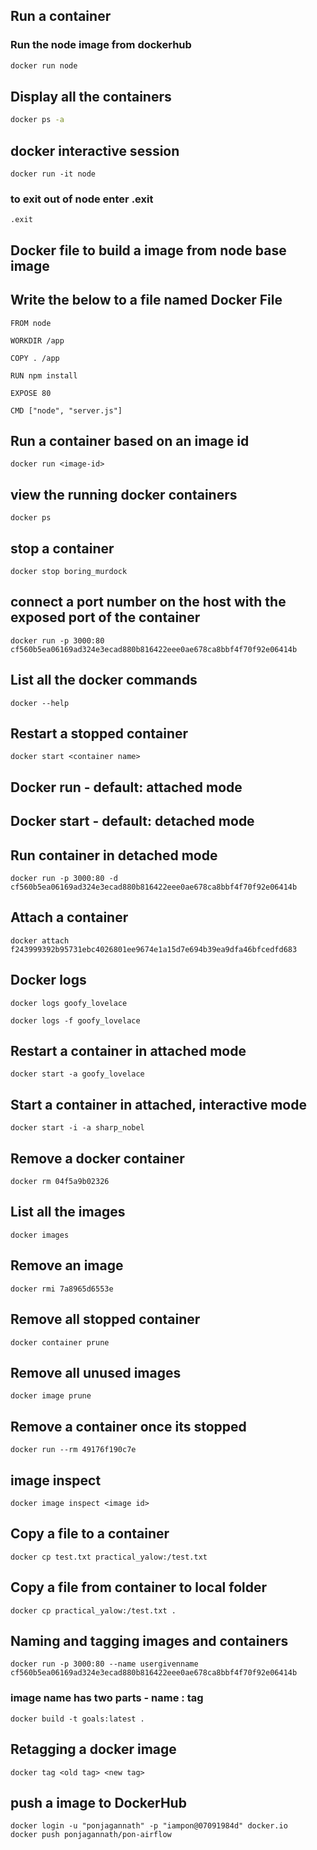 ## Run a container

### Run the node image from dockerhub

```sh
docker run node
```

## Display all the containers

```sh
docker ps -a
```

## docker interactive session

```
docker run -it node
```

### to exit out of node enter .exit

```
.exit
```

## Docker file to build a image from node base image
## Write the below to a file named Docker File

```
FROM node

WORKDIR /app

COPY . /app

RUN npm install

EXPOSE 80

CMD ["node", "server.js"]
```
## Run a container based on an image id

```
docker run <image-id>

```
## view the running docker containers

```
docker ps
```

## stop a container

```
docker stop boring_murdock
```

## connect a port number on the host with the exposed port of the container

```
docker run -p 3000:80 cf560b5ea06169ad324e3ecad880b816422eee0ae678ca8bbf4f70f92e06414b
```

## List all the docker commands

```
docker --help
```

## Restart a stopped container

```
docker start <container name>
```

## Docker run - default: attached mode

## Docker start - default: detached mode

## Run container in detached mode

```
docker run -p 3000:80 -d cf560b5ea06169ad324e3ecad880b816422eee0ae678ca8bbf4f70f92e06414b
```

## Attach a container

```
docker attach f243999392b95731ebc4026801ee9674e1a15d7e694b39ea9dfa46bfcedfd683
```

## Docker logs

```
docker logs goofy_lovelace
```

```
docker logs -f goofy_lovelace
```

## Restart a container in attached mode

```
docker start -a goofy_lovelace
```

## Start a container in attached, interactive mode

```
docker start -i -a sharp_nobel
```

## Remove a docker container

```
docker rm 04f5a9b02326
```

## List all the images

```
docker images
```

## Remove an image

```
docker rmi 7a8965d6553e
```

## Remove all stopped container

```
docker container prune
```

## Remove all unused images

```
docker image prune
```

## Remove a container once its stopped

```
docker run --rm 49176f190c7e
```

## image inspect

```
docker image inspect <image id>
```

## Copy a file to a container

```
docker cp test.txt practical_yalow:/test.txt
```

## Copy a file from container to local folder

```
docker cp practical_yalow:/test.txt .
```

## Naming and tagging images and containers

```
docker run -p 3000:80 --name usergivenname cf560b5ea06169ad324e3ecad880b816422eee0ae678ca8bbf4f70f92e06414b
```

### image name has two parts - name : tag

```
docker build -t goals:latest .
```

## Retagging a docker image

```
docker tag <old tag> <new tag>
```

## push a image to DockerHub

```
docker login -u "ponjagannath" -p "iampon@07091984d" docker.io
docker push ponjagannath/pon-airflow
```
